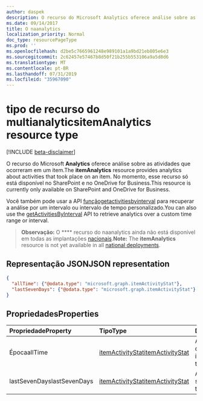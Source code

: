 ```yaml
---
author: daspek
description: O recurso do Microsoft Analytics oferece análise sobre as atividades que ocorreram em um item. No momento, esse recurso só está disponível no SharePoint e no OneDrive for Business.
ms.date: 09/14/2017
title: O naanalytics
localization_priority: Normal
doc_type: resourcePageType
ms.prod: ''
ms.openlocfilehash: d2be5c7665961248e989101a1a9bd21eb805e6e3
ms.sourcegitcommit: 2c62457e57467b8d50f21b255b553106a9a5d8d6
ms.translationtype: MT
ms.contentlocale: pt-BR
ms.lasthandoff: 07/31/2019
ms.locfileid: "35967090"
---
```

# <a name="itemanalytics-resource-type"></a><span data-ttu-id="e235a-104">tipo de recurso do multianalytics</span><span class="sxs-lookup"><span data-stu-id="e235a-104">itemAnalytics resource type</span></span>

[!INCLUDE [beta-disclaimer](../../includes/beta-disclaimer.md)]

<span data-ttu-id="e235a-105">O recurso do Microsoft **Analytics** oferece análise sobre as atividades que ocorreram em um item.</span><span class="sxs-lookup"><span data-stu-id="e235a-105">The **itemAnalytics** resource provides analytics about activities that took place on an item.</span></span> <span data-ttu-id="e235a-106">No momento, esse recurso só está disponível no SharePoint e no OneDrive for Business.</span><span class="sxs-lookup"><span data-stu-id="e235a-106">This resource is currently only available on SharePoint and OneDrive for Business.</span></span>

<span data-ttu-id="e235a-107">Você também pode usar a API [funçãogetactivitiesbyinterval][] para recuperar a análise por um intervalo ou intervalo de tempo personalizado.</span><span class="sxs-lookup"><span data-stu-id="e235a-107">You can also use the [getActivitiesByInterval][] API to retrieve analytics over a custom time range or interval.</span></span>

><span data-ttu-id="e235a-108">**Observação:** O \*\*\*\* recurso do naanalytics ainda não está disponível em todas as implantações [nacionais](/graph/deployments).</span><span class="sxs-lookup"><span data-stu-id="e235a-108">**Note:** The **itemAnalytics** resource is not yet available in all [national deployments](/graph/deployments).</span></span>

## <a name="json-representation"></a><span data-ttu-id="e235a-109">Representação JSON</span><span class="sxs-lookup"><span data-stu-id="e235a-109">JSON representation</span></span>

<!-- {
  "blockType": "resource",
  "optionalProperties": [ ],
  "@type": "microsoft.graph.itemAnalytics",
  "@type.aka": "oneDrive.analytics"
}-->

```json
{
  "allTime": {"@odata.type": "microsoft.graph.itemActivityStat"},
  "lastSevenDays": {"@odata.type": "microsoft.graph.itemActivityStat"}
}
```

## <a name="properties"></a><span data-ttu-id="e235a-110">Propriedades</span><span class="sxs-lookup"><span data-stu-id="e235a-110">Properties</span></span>

| <span data-ttu-id="e235a-111">Propriedade</span><span class="sxs-lookup"><span data-stu-id="e235a-111">Property</span></span>      | <span data-ttu-id="e235a-112">Tipo</span><span class="sxs-lookup"><span data-stu-id="e235a-112">Type</span></span>                 | <span data-ttu-id="e235a-113">Descrição</span><span class="sxs-lookup"><span data-stu-id="e235a-113">Description</span></span>
|:--------------|:---------------------|:--------------------------------------
| <span data-ttu-id="e235a-114">Época</span><span class="sxs-lookup"><span data-stu-id="e235a-114">allTime</span></span>       | <span data-ttu-id="e235a-115">[itemActivityStat][]</span><span class="sxs-lookup"><span data-stu-id="e235a-115">[itemActivityStat][]</span></span> | <span data-ttu-id="e235a-116">Análise sobre o ciclo de vida do item.</span><span class="sxs-lookup"><span data-stu-id="e235a-116">Analytics over the item's lifespan.</span></span>
| <span data-ttu-id="e235a-117">lastSevenDays</span><span class="sxs-lookup"><span data-stu-id="e235a-117">lastSevenDays</span></span> | <span data-ttu-id="e235a-118">[itemActivityStat][]</span><span class="sxs-lookup"><span data-stu-id="e235a-118">[itemActivityStat][]</span></span> | <span data-ttu-id="e235a-119">Análise dos últimos sete dias.</span><span class="sxs-lookup"><span data-stu-id="e235a-119">Analytics for the last seven days.</span></span>

[itemActivityStat]: itemactivitystat.md


[Funçãogetactivitiesbyinterval]: ../api/itemactivity-getbyinterval.md
[getActivitiesByInterval]: ../api/itemactivity-getbyinterval.md

<!--
{
  "type": "#page.annotation",
  "description": "The ItemAnalytics object provides analytics about activities that took place on an item.",
  "keywords": "activities,activity,action,analytics",
  "section": "documentation",
  "tocPath": "Resources/ItemAnalytics",
  "suppressions": []
}
-->
